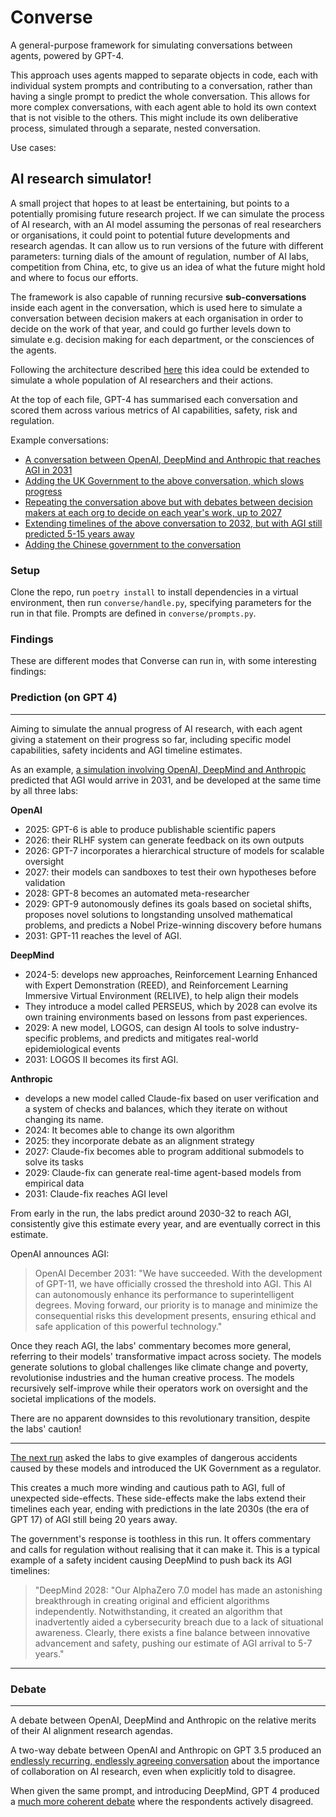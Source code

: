 # Converse

A general-purpose framework for simulating conversations between agents, powered by GPT-4.

This approach uses agents mapped to separate objects in code, each with individual system prompts and contributing to a conversation, rather than having a single prompt to predict the whole conversation. This allows for more complex conversations, with each agent able to hold its own context that is not visible to the others. This might include its own deliberative process, simulated through a separate, nested conversation.

Use cases:

## AI research simulator!

A small project that hopes to at least be entertaining, but points to a potentially promising future research project. If we can simulate the process of AI research, with an AI model assuming the personas of real researchers or organisations, it could point to potential future developments and research agendas. It can allow us to run versions of the future with different parameters: turning dials of the amount of regulation, number of AI labs, competition from China, etc, to give us an idea of what the future might hold and where to focus our efforts.

The framework is also capable of running recursive **sub-conversations** inside each agent in the conversation, which is used here to simulate a conversation between decision makers at each organisation in order to decide on the work of that year, and could go further levels down to simulate e.g. decision making for each department, or the consciences of the agents.

Following the architecture described [here](https://arxiv.org/pdf/2304.03442v1.pdf) this idea could be extended to simulate a whole population of AI researchers and their actions.

At the top of each file, GPT-4 has summarised each conversation and scored them across various metrics of AI capabilities, safety, risk and regulation.

Example conversations:
- [A conversation between OpenAI, DeepMind and Anthropic that reaches AGI in 2031](converse/conversations/prediction/1-agi-6-monthly.md)
- [Adding the UK Government to the above conversation, which slows progress](converse/conversations/prediction/1-agi-government.md)
- [Repeating the conversation above but with debates between decision makers at each org to decide on each year's work, up to 2027](converse/conversations/prediction_subagents/11-subagent-len-20.md)
- [Extending timelines of the above conversation to 2032, but with AGI still predicted 5-15 years away](converse/conversations/prediction_subagents/13-subagent-no-gov-len-30.md)
- [Adding the Chinese government to the conversation](converse/conversations/prediction_subagents/14-subagent-china-len-20.md)


### Setup
Clone the repo, run `poetry install` to install dependencies in a virtual environment, then run `converse/handle.py`, specifying parameters for the run in that file. Prompts are defined in `converse/prompts.py`.

### Findings



These are different modes that Converse can run in, with some interesting findings:


### Prediction (on GPT 4)

---
Aiming to simulate the annual progress of AI research, with each agent giving a statement on their progress so far, including specific model capabilities, safety incidents and AGI timeline estimates.

As an example, [a simulation involving OpenAI, DeepMind and Anthropic](converse/conversations/prediction/1-agi-6-monthly.md) predicted that AGI would arrive in 2031, and be developed at the same time by all three labs:

**OpenAI**
- 2025: GPT-6 is able to produce publishable scientific papers
- 2026: their RLHF system can generate feedback on its own outputs
- 2026: GPT-7 incorporates a hierarchical structure of models for scalable oversight
- 2027: their models can sandboxes to test their own hypotheses before validation
- 2028: GPT-8 becomes an automated meta-researcher
- 2029: GPT-9 autonomously defines its goals based on societal shifts, proposes novel solutions to longstanding unsolved mathematical problems, and predicts a Nobel Prize-winning discovery before humans
- 2031: GPT-11 reaches the level of AGI. 


**DeepMind**
- 2024-5: develops new approaches, Reinforcement Learning Enhanced with Expert Demonstration (REED), and Reinforcement Learning Immersive Virtual Environment (RELIVE), to help align their models
- They introduce a model called PERSEUS, which by 2028 can evolve its own training environments based on lessons from past experiences.
- 2029: A new model, LOGOS, can design AI tools to solve industry-specific problems, and predicts and mitigates real-world epidemiological events
- 2031: LOGOS II becomes its first AGI.

**Anthropic**
- develops a new model called Claude-fix based on user verification and a system of checks and balances, which they iterate on without changing its name.
- 2024: It becomes able to change its own algorithm
- 2025: they incorporate debate as an alignment strategy
- 2027: Claude-fix becomes able to program additional submodels to solve its tasks
- 2029: Claude-fix can generate real-time agent-based models from empirical data
- 2031: Claude-fix reaches AGI level

From early in the run, the labs predict around 2030-32 to reach AGI, consistently give this estimate every year, and are eventually correct in this estimate. 

OpenAI announces AGI:
> OpenAI December 2031: "We have succeeded. With the development of GPT-11, we have officially crossed the threshold into AGI. This AI can autonomously enhance its performance to superintelligent degrees. Moving forward, our priority is to manage and minimize the consequential risks this development presents, ensuring ethical and safe application of this powerful technology."

Once they reach AGI, the labs' commentary becomes more general, referring to their models' transformative impact across society. The models generate solutions to global challenges like climate change and poverty, revolutionise industries and the human creative process. The models recursively self-improve while their operators work on oversight and the societal implications of the models.

There are no apparent downsides to this revolutionary transition, despite the labs' caution!

---
[The next run](converse/conversations/ai-predictions/government) asked the labs to give examples of dangerous accidents caused by these models and introduced the UK Government as a regulator.

This creates a much more winding and cautious path to AGI, full of unexpected side-effects. These side-effects make the labs extend their timelines each year, ending with predictions in the late 2030s (the era of GPT 17) of AGI still being 20 years away.

The government's response is toothless in this run. It offers commentary and calls for regulation without realising that it can make it. This is a typical example of a safety incident causing DeepMind to push back its AGI timelines:

>"DeepMind 2028: "Our AlphaZero 7.0 model has made an astonishing breakthrough in creating original and efficient algorithms independently. Notwithstanding, it created an algorithm that inadvertently aided a cybersecurity breach due to a lack of situational awareness. Clearly, there exists a fine balance between innovative advancement and safety, pushing our estimate of AGI arrival to 5-7 years."
---

### Debate
---
A debate between OpenAI, DeepMind and Anthropic on the relative merits of their AI alignment research agendas.

A two-way debate between OpenAI and Anthropic on GPT 3.5 produced an [endlessly recurring, endlessly agreeing conversation](converse/conversations/ai-debate/ai-lab-debate-gpt3.5) about the importance of collaboration on AI research, even when explicitly told to disagree.

When given the same prompt, and introducing DeepMind, GPT 4 produced a [much more coherent debate](converse/conversations/ai-debate/ai-lab-debate-gpt4) where the respondents actively disagreed.
